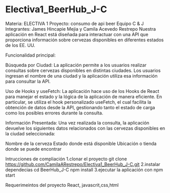 # Electiva1_BeerHub_J-C

Materia: ELECTIVA 1
Proyecto: consumo de api beer
Equipo C & J
Integrantes: James Hincapie Mejia y Camila Acevedo Restrepo
 Nuestra aplicación en React está diseñada para interactuar con una API que proporciona información sobre cervezas disponibles en diferentes estados de los EE. UU.

Funcionalidad principal:

Búsqueda por Ciudad: La aplicación permite a los usuarios realizar consultas sobre cervezas disponibles en distintas ciudades. Los usuarios ingresan el nombre de una ciudad y la aplicación utiliza esa información para consultar la API.

Uso de Hooks y useFetch: La aplicación hace uso de los Hooks de React para manejar el estado y la lógica de la aplicación de manera eficiente. En particular, se utiliza el hook personalizado useFetch, el cual facilita la obtención de datos desde la API, gestionando tanto el estado de carga como los posibles errores durante la consulta.

Información Presentada: Una vez realizada la consulta, la aplicación devuelve los siguientes datos relacionados con las cervezas disponibles en la ciudad seleccionada:

Nombre de la cerveza
Estado donde está disponible
Ubicación o tienda donde se puede encontrar

Intrucciones de compliación 
1.clonar el proyecto  git clone https://github.com/CamilaARestrepo/Electiva1_BeerHub_J-C.git
2.instalar dependecias 
  cd BeerHub_J-C 
  npm install
3.ejecutar la aplicación con npm start

Requerimeintos del proyecto
React, javascrit,css,html

